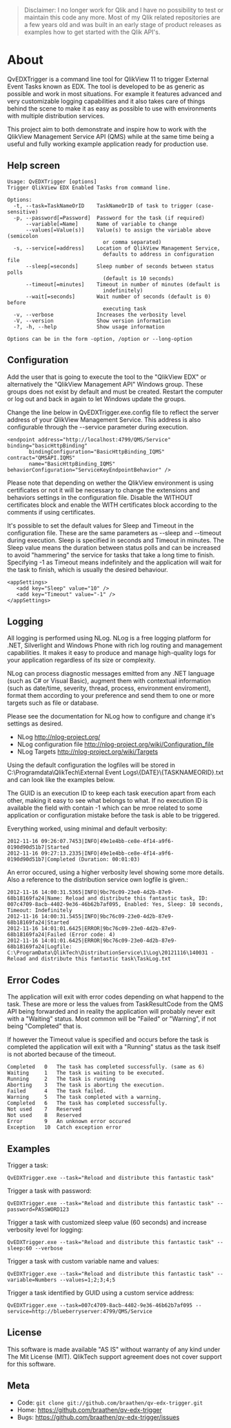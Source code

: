 >Disclaimer: I no longer work for Qlik and I have no possibility to test or maintain this code any more. Most of my Qlik related repositories are a few years old and was built in an early stage of product releases as examples how to get started with the Qlik API's.

About
=====

QvEDXTrigger is a command line tool for QlikView 11 to trigger External Event Tasks known as EDX. The tool is developed to be as generic as possible and work in most situations. For example it features advanced and very customizable logging capabilities and it also takes care of things behind the scene to make it as easy as possible to use with environments with multiple distribution services.

This project aim to both demonstrate and inspire how to work with the QlikView Management Service API (QMS) while at the same time being a useful and fully working example application ready for production use.

Help screen
-----------

    Usage: QvEDXTrigger [options]
    Trigger QlikView EDX Enabled Tasks from command line.

    Options:
      -t, --task=TaskNameOrID    TaskNameOrID of task to trigger (case-sensitive)
      -p, --password[=Password]  Password for the task (if required)
          --variable[=Name]      Name of variable to change
          --values[=Value(s)]    Value(s) to assign the variable above (semicolon
                                   or comma separated)
      -s, --service[=address]    Location of QlikView Management Service,
                                   defaults to address in configuration file
          --sleep[=seconds]      Sleep number of seconds between status polls
                                   (default is 10 seconds)
          --timeout[=minutes]    Timeout in number of minutes (default is
                                   indefinitely)
          --wait[=seconds]       Wait number of seconds (default is 0) before
                                   executing task
      -v, --verbose              Increases the verbosity level
      -V, --version              Show version information
      -?, -h, --help             Show usage information

    Options can be in the form -option, /option or --long-option

Configuration
-------------

Add the user that is going to execute the tool to the "QlikView EDX" or alternatively the "QlikView Management API" Windows group. These groups does not exist by default and must be created. Restart the computer or log out and back in again to let Windows update the groups.

Change the line below in QvEDXTrigger.exe.config file to reflect the server address of your QlikView Management Service. This address is also configurable through the --service parameter during execution.

    <endpoint address="http://localhost:4799/QMS/Service" binding="basicHttpBinding"
           bindingConfiguration="BasicHttpBinding_IQMS" contract="QMSAPI.IQMS"
           name="BasicHttpBinding_IQMS" behaviorConfiguration="ServiceKeyEndpointBehavior" />

Please note that depending on wether the QlikView environment is using certificates or not it will be necessary to change the extensions and behaviors settings in the configuration file. Disable the WITHOUT certificates block and enable the WITH certificates block according to the comments if using certificates.

It's possible to set the default values for Sleep and Timeout in the configuration file. These are the same parameters as --sleep and --timeout during execution. Sleep is specified in seconds and Timeout in minutes. The Sleep value means the duration between status polls and can be increased to avoid "hammering" the service for tasks that take a long time to finish. Specifying -1 as Timeout means indefinitely and the application will wait for the task to finish, which is usually the desired behaviour.

    <appSettings>
       <add key="Sleep" value="10" />
       <add key="Timeout" value="-1" />
    </appSettings>

Logging
-------

All logging is performed using NLog. NLog is a free logging platform for .NET, Silverlight and Windows Phone with rich log routing and management capabilities. It makes it easy to produce and manage high-quality logs for your application regardless of its size or complexity.

NLog can process diagnostic messages emitted from any .NET language (such as C# or Visual Basic), augment them with contextual information (such as date/time, severity, thread, process, environment enviroment), format them according to your preference and send them to one or more targets such as file or database.

Please see the documentation for NLog how to configure and change it's settings as desired.

* NLog <http://nlog-project.org/>
* NLog configuration file <http://nlog-project.org/wiki/Configuration_file>
* NLog Targets <http://nlog-project.org/wiki/Targets>

Using the default configuration the logfiles will be stored in C:\Programdata\QlikTech\External Event Logs\\{DATE}\\{TASKNAMEORID}.txt and can look like the examples below.

The GUID is an execution ID to keep each task execution apart from each other, making it easy to see what belongs to what. If no execution ID is available the field with contain -1 which can be mroe related to some application or configuration mistake before the task is able to be triggered.

Everything worked, using minimal and default verbosity:

    2012-11-16 09:26:07.7453|INFO|49e1e4bb-ce8e-4f14-a9f6-0190d90d51b7|Started
    2012-11-16 09:27:13.2335|INFO|49e1e4bb-ce8e-4f14-a9f6-0190d90d51b7|Completed (Duration: 00:01:03)

An error occured, using a higher verbosity level showing some more details. Also a reference to the distribution service own logfile is given.:

    2012-11-16 14:00:31.5365|INFO|9bc76c09-23e0-4d2b-87e9-68b18169fa24|Name: Reload and distribute this fantastic task, ID: 007c4709-8acb-4402-9e36-46b62b7af095, Enabled: Yes, Sleep: 10 seconds, Timeout: Indefinitely
    2012-11-16 14:00:31.5455|INFO|9bc76c09-23e0-4d2b-87e9-68b18169fa24|Started
    2012-11-16 14:01:01.6425|ERROR|9bc76c09-23e0-4d2b-87e9-68b18169fa24|Failed (Error code: 4)
    2012-11-16 14:01:01.6425|ERROR|9bc76c09-23e0-4d2b-87e9-68b18169fa24|Logfile: C:\ProgramData\QlikTech\DistributionService\1\Log\20121116\140031 - Reload and distribute this fantastic task\TaskLog.txt


Error Codes
-----------

The application will exit with error codes depending on what happend to the task. These are more or less the values from TaskResultCode from the QMS API being forwarded and in reality the application will probably never exit with a "Waiting" status. Most common will be "Failed" or "Warning", if not being "Completed" that is.

If however the Timeout value is specified and occurs before the task is completed the application will exit with a "Running" status as the task itself is not aborted because of the timeout.

    Completed   0   The task has completed successfully. (same as 6)
    Waiting     1   The task is waiting to be executed.  
    Running     2   The task is running  
    Aborting    3   The task is aborting the execution.  
    Failed      4   The task failed.  
    Warning     5   The task completed with a warning.  
    Completed   6   The task has completed successfully.
    Not used    7   Reserved
    Not used    8   Reserved
    Error       9   An unknown error occured
    Exception   10  Catch exception error

Examples
--------

Trigger a task:

    QvEDXTrigger.exe --task="Reload and distribute this fantastic task"

Trigger a task with password:

    QvEDXTrigger.exe --task="Reload and distribute this fantastic task" --password=PASSWORD123

Trigger a task with customized sleep value (60 seconds) and increase verbosity level for logging:

    QvEDXTrigger.exe --task="Reload and distribute this fantastic task" --sleep:60 --verbose

Trigger a task with custom variable name and values:

    QvEDXTrigger.exe --task="Reload and distribute this fantastic task" --variable=Numbers --values=1;2;3;4;5

Trigger a task identified by GUID using a custom service address:

    QvEDXTrigger.exe --task=007c4709-8acb-4402-9e36-46b62b7af095 --service=http://blueberryserver:4799/QMS/Service

License
-------

This software is made available "AS IS" without warranty of any kind under The Mit License (MIT). QlikTech support agreement does not cover support for this software.

Meta
----

* Code: `git clone git://github.com/braathen/qv-edx-trigger.git`
* Home: <https://github.com/braathen/qv-edx-trigger>
* Bugs: <https://github.com/braathen/qv-edx-trigger/issues>
